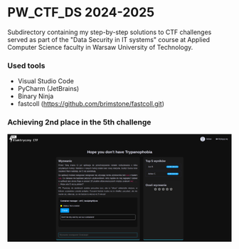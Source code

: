 # PW_CTF_DS 2024-2025
Subdirectory containing my step-by-step solutions to CTF challenges served as part of the "Data Security in IT systems" course at Applied Computer Science faculty in Warsaw University of Technology.

### Used tools
* Visual Studio Code
* PyCharm (JetBrains)
* Binary Ninja
* fastcoll (https://github.com/brimstone/fastcoll.git)

### Achieving 2nd place in the 5th challenge
![5th challenge](image.png)
